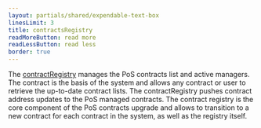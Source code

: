 ```yaml
---
layout: partials/shared/expendable-text-box
linesLimit: 3
title: contractsRegistry
readMoreButton: read more
readLessButton: read less
border: true
---
```


The [contractRegistry](https://etherscan.io/address/0xD859701C81119aB12A1e62AF6270aD2AE05c7AB3) manages the PoS contracts list and active managers. The contract is the basis of the system and allows any contract or user to retrieve the up-to-date contract lists. The contractRegistry pushes contract address updates to the PoS managed contracts. The contract registry is the core component of the PoS contracts upgrade and allows to transition to a new contract for each contract in the system, as well as the registry itself.
